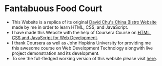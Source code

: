 # Fantabuous Food Court
- This Website is a replica of its original [David Chu's China Bistro Website](https://www.davidchuschinabistro.com/) made by me in order to learn HTML, CSS, and JavaScript. 
- I have made this Website with the help of Coursera Course on [HTML, CSS and JavaScript for Web Development](https://www.coursera.org/learn/html-css-javascript-for-web-developers/home/welcome). 
- I thank Coursera as well as John Hopkins University for providing me this awesome course on Web Development Technology alongwith live project demonstration and its development.
- To see the full-fledged working version of this website please visit [here](https://yashasvibhatt.github.io/Fantabulous-Food-Court/).